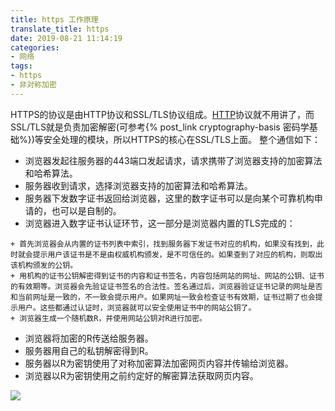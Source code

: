 ```yaml
---
title: https 工作原理
translate_title: https
date: 2019-08-21 11:14:19
categories:
- 网络
tags:
- https
- 非对称加密
---
```


HTTPS的协议是由HTTP协议和SSL/TLS协议组成。[HTTP](https://www.cnblogs.com/qdhxhz/p/8468913.html)协议就不用讲了，而SSL/TLS就是负责加密解密(可参考{% post_link cryptography-basis 密码学基础%})等安全处理的模块，所以HTTPS的核心在SSL/TLS上面。
整个通信如下：
* 浏览器发起往服务器的443端口发起请求，请求携带了浏览器支持的加密算法和哈希算法。
* 服务器收到请求，选择浏览器支持的加密算法和哈希算法。
* 服务器下发数字证书返回给浏览器，这里的数字证书可以是向某个可靠机构申请的，也可以是自制的。
* 浏览器进入数字证书认证环节，这一部分是浏览器内置的TLS完成的：
<!-- more -->
	+ 首先浏览器会从内置的证书列表中索引，找到服务器下发证书对应的机构，如果没有找到，此时就会提示用户该证书是不是由权威机构颁发，是不可信任的。如果查到了对应的机构，则取出该机构颁发的公钥。
	+ 用机构的证书公钥解密得到证书的内容和证书签名，内容包括网站的网址、网站的公钥、证书的有效期等。浏览器会先验证证书签名的合法性。签名通过后，浏览器验证证书记录的网址是否和当前网址是一致的，不一致会提示用户。如果网址一致会检查证书有效期，证书过期了也会提示用户。这些都通过认证时，浏览器就可以安全使用证书中的网站公钥了。
	+ 浏览器生成一个随机数R，并使用网站公钥对R进行加密。
* 浏览器将加密的R传送给服务器。
* 服务器用自己的私钥解密得到R。
* 服务器以R为密钥使用了对称加密算法加密网页内容并传输给浏览器。
* 浏览器以R为密钥使用之前约定好的解密算法获取网页内容。
<img src="https://public-1251890033.cos.ap-guangzhou.myqcloud.com/blog/network/https.jpg">
